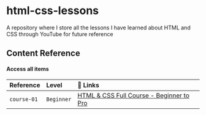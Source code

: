 # html-css-lessons

A repository where I store all the lessons I have learned about HTML and CSS through YouTube for future reference

## Content Reference

#### Access all items


| Reference | Level     | 🔗 Links               |
| :-------- | :------- | :------------------------- |
| `course-01` | `Beginner` | [HTML & CSS Full Course - Beginner to Pro](https://youtu.be/G3e-cpL7ofc?si=12b1zlgME1_TUOj3)|